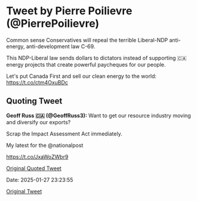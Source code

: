 # Tweet by Pierre Poilievre (@PierrePoilievre)

Common sense Conservatives will repeal the terrible Liberal-NDP anti-energy, anti-development law C-69. 

This NDP-Liberal law sends dollars to dictators instead of supporting 🇨🇦 energy projects that create powerful paycheques for our people. 

Let's put Canada First and sell our clean energy to the world: https://t.co/ctm4OxuBDc

## Quoting Tweet

**Geoff Russ 🇨🇦 (@GeoffRuss3):** Want to get our resource industry moving and diversify our exports?

Scrap the Impact Assessment Act immediately.

My latest for the @nationalpost

https://t.co/JxaWoZWbr9

[Original Quoted Tweet](https://x.com/GeoffRuss3/status/1883918449346515091)

Date: 2025-01-27 23:23:55

[Original Tweet](https://x.com/PierrePoilievre/status/1884019534463389977)
